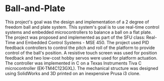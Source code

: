# Ball-and-Plate
This project's goal was the design and implementation of a 2 degree of freedom ball and plate system. This system's goal is to use real-time control systems and embedded microcontrollers to balance a ball on a flat plate. The project was proposed and implemented as part of the SFU class: Real-Time and Embedded Control Systems - MSE 450.  The project used PID feedback controllers to control the pitch and roll of the platform to provide control of the ball's position. A resistive touch screen was used for position feedback and two low-cost hobby servos were used for platform actuation. The controller was implemented in C on a Texas Instruments Tiva C microcontroller (EK-TM4C123GXL). The mechanical structure was designed using SolidWorks and 3D printed on an inexpensive Prusa i3 clone.
